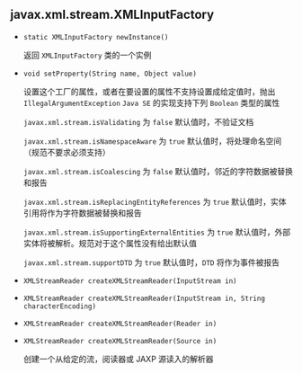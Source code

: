 ## javax.xml.stream.XMLInputFactory

* `static XMLInputFactory newInstance()`

  返回 `XMLInputFactory` 类的一个实例

* `void setProperty(String name, Object value)`

  设置这个工厂的属性，或者在要设置的属性不支持设置成给定值时，抛出 `IllegalArgumentException`  `Java SE` 的实现支持下列 `Boolean` 类型的属性

  `javax.xml.stream.isValidating`		为 `false` 默认值时，不验证文档

  `javax.xml.stream.isNamespaceAware`			为 `true` 默认值时，将处理命名空间（规范不要求必须支持）

  `javax.xml.stream.isCoalescing`		为 `false` 默认值时，邻近的字符数据被替换和报告

  `javax.xml.stream.isReplacingEntityReferences`		为 `true` 默认值时，实体引用将作为字符数据被替换和报告

  `javax.xml.stream.isSupportingExternalEntities`		为 `true` 默认值时，外部实体将被解析。规范对于这个属性没有给出默认值

  `javax.xml.stream.supportDTD`		为 `true` 默认值时，`DTD` 将作为事件被报告

* `XMLStreamReader createXMLStreamReader(InputStream in)`

* `XMLStreamReader createXMLStreamReader(InputStream in, String characterEncoding)`

* `XMLStreamReader createXMLStreamReader(Reader in)`

* `XMLStreamReader createXMLStreamReader(Source in)`

  创建一个从给定的流，阅读器或 JAXP 源读入的解析器